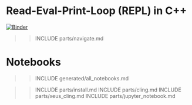 # Read-Eval-Print-Loop (REPL) in C++

[![Binder](https://mybinder.org/badge_logo.svg)](https://mybinder.org/v2/gh/pthom/Cling_Repl_Demo/master?filepath=notebooks%2F)

>>INCLUDE parts/navigate.md

# Notebooks
>>INCLUDE generated/all_notebooks.md

>>INCLUDE parts/install.md
>>INCLUDE parts/cling.md
>>INCLUDE parts/xeus_cling.md
>>INCLUDE parts/jupyter_notebook.md
